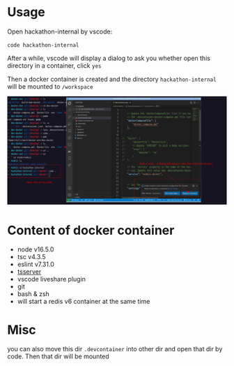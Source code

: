 # Usage
Open hackathon-internal by vscode:
```
code hackathon-internal
```

After a while, vscode will display a dialog to ask you whether open this directory in a container, click `yes`

Then a docker container is created and the directory `hackathon-internal` will be mounted to `/workspace`

![Open dir with vscode](doc/vscode_screenshot.png)
# Content of docker container
- node v16.5.0
- tsc v4.3.5
- eslint v7.31.0
- [tsserver](https://github.com/Microsoft/TypeScript/wiki/Standalone-Server-%28tsserver%29)
- vscode liveshare plugin
- git
- bash & zsh
- will start a redis v6 container at the same time

# Misc
you can also move this dir `.devcontainer` into other dir and open that dir by code. Then that dir will be mounted 